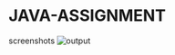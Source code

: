 # JAVA-ASSIGNMENT
screenshots
![output](https://user-images.githubusercontent.com/118496974/202618244-26773a56-9fd9-402b-a167-3c0f5fbd9dd5.jpg)
